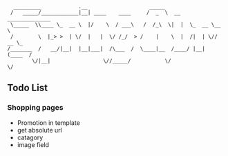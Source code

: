       _________            .__                    _____                       
     /   _____/____________|__| ____    ____     /  _  \  __ ______________   
     \_____  \\____ \_  __ \  |/    \  / ___\   /  /_\  \|  |  \_  __ \__  \  
     /        \  |_> >  | \/  |   |  \/ /_/  > /    |    \  |  /|  | \// __ \_
    /_______  /   __/|__|  |__|___|  /\___  /  \____|__  /____/ |__|  (____  /
            \/|__|                 \//_____/           \/                  \/ 
            
## Todo List
### Shopping pages
* Promotion in template
* get absolute url
* catagory
* image field
